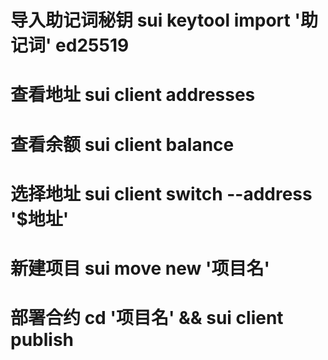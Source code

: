 # 导入助记词秘钥 sui keytool import '助记词' ed25519
# 查看地址 sui client addresses
# 查看余额 sui client balance
# 选择地址 sui client switch --address '$地址'
# 新建项目 sui move new '项目名'
# 部署合约 cd '项目名' && sui client publish